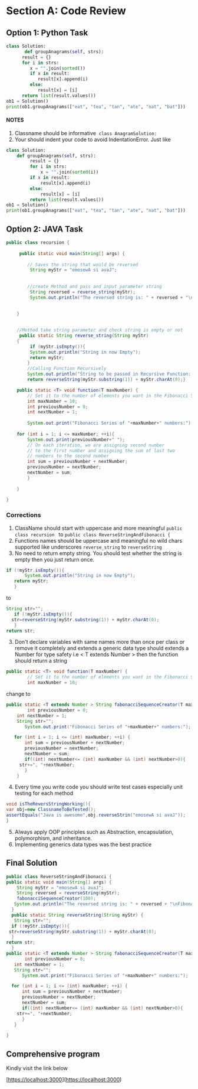 # Section A: Code Review
## Option 1: Python Task 
```python
class Solution:
       def groupAnagrams(self, strs):
      result = {}
      for i in strs:
         x = "".join(sorted())
         if x in result:
            result[x].append(i)
         else:
            result[x] = [i]
      return list(result.values())
ob1 = Solution()
print(ob1.groupAnagrams(["eat", "tea", "tan", "ate", "nat", "bat"]))
```

#### NOTES

1.  Classname should be informative  `class AnagramSolution:`
2.  Your should indent your code to avoid IndentationError. Just like

```python
class Solution:
    def groupAnagrams(self, strs):
         result = {}
         for i in strs:
             x = "".join(sorted(i))
         if x in result:
             result[x].append(i)
         else:
             result[x] = [i]
         return list(result.values())
ob1 = Solution()
print(ob1.groupAnagrams(["eat", "tea", "tan", "ate", "nat", "bat"]))

```

## Option 2: JAVA Task
```java
public class recursion {
 
	 public static void main(String[] args) {
 
		// Saves the string that would be reversed
		 String myStr = "emosewA si avaJ";
 
 
		//create Method and pass and input parameter string 
		 String reversed = reverse_string(myStr);
		 System.out.println("The reversed string is: " + reversed + "\nFibonacci Series of 10 numbers:0 1 1 2 3 5 8 13 21 34 ");
	

	}
 
 
	//Method take string parameter and check string is empty or not
	 public static String reverse_string(String myStr)
	{
		 if (myStr.isEmpty()){
		 System.out.println("String in now Empty");
		 return myStr;
		}
		//Calling Function Recursively
		System.out.println("String to be passed in Recursive Function: "+myStr.substring(1));
		return reverseString(myStr.substring(1)) + myStr.charAt(0);}

	public static <T> void function(T maxNumber) {
		// Set it to the number of elements you want in the Fibonacci Series
		int maxNumber = 10; 
		int previousNumber = 0;
		int nextNumber = 1;
		 
	    System.out.print("Fibonacci Series of "+maxNumber+" numbers:");
 
	for (int i = 1; i <= maxNumber; ++i){
	    System.out.print(previousNumber+" ");
	    // On each iteration, we are assigning second number
	    // to the first number and assigning the sum of last two
	    // numbers to the second number
	    int sum = previousNumber + nextNumber;
	    previousNumber = nextNumber;
	    nextNumber = sum;
	    }
 
	}
 
}
```
### Corrections
1. ClassName should start with uppercase and more meaningful  ``` public class recursion  ``` to ``` public class ReverseStringAndFibonacci { ```
2. Functions names should be uppercase and meaningful no wild chars supported like underscores ``` reverse_string ``` to  ```reverseString ```
3. No need to return empty string. You should test whether the string is empty then you just return once.
 ```java
 if (!myStr.isEmpty()){
        System.out.println("String in now Empty");
    return myStr;  
    } 
```
 to
 ```java 
 String str="";
    if (!myStr.isEmpty()){
   str=reverseString(myStr.substring(1)) + myStr.charAt(0);   
    }
return str;
```
3. Don't declare variables with same names more than once per class or remove it completely and extends a generic data type <T> should extends a Number for type safety i.e < T extends Number > then the function should return a string
```java
public static <T> void function(T maxNumber) {
		// Set it to the number of elements you want in the Fibonacci Series
		int maxNumber = 10; 
```
change to

```java
public static <T extends Number > String fabonacciSequenceCreator(T maxNumber) {
   		int previousNumber = 0;
   	int nextNumber = 1;
   	String str="";
       System.out.print("Fibonacci Series of "+maxNumber+" numbers:");

   for (int i = 1; i <= (int) maxNumber; ++i) {
       int sum = previousNumber + nextNumber;
       previousNumber = nextNumber;
       nextNumber = sum;
       if((int) nextNumber<= (int) maxNumber && (int) nextNumber>0){
     str+=", "+nextNumber;
       }
    }
```
4. Every time you write code you should write test cases especially unit testing for each method
 ```java
 void isTheReversStringWorking(){
 var obj=new ClassnameToBeTested();
 assertEquals("Java is awesome",obj.reverseStrin("emosewA si avaJ"));
 }
 ```
 5. Always apply OOP principles such as Abstraction, encapsulation, polymorphism, and inheritance.
 6. Implementing generics data types was the best practice
 
 ## Final Solution
 ```java
 public class ReverseStringAndFibonacci {
public static void main(String[] args) {
   	 String myStr = "emosewA si avaJ";
   	 String reversed = reverseString(myStr);
   	 fabonacciSequenceCreator(100);
   	System.out.println("The reversed string is: " + reversed + "\nFibonacci Series "+fabonacciSequenceCreator(100));
   }
   public static String reverseString(String myStr) {
    String str="";
   if (!myStr.isEmpty()){
  str=reverseString(myStr.substring(1)) + myStr.charAt(0);   
   }
return str;
   }
public static <T extends Number > String fabonacciSequenceCreator(T maxNumber) {
   		int previousNumber = 0;
   	int nextNumber = 1;
   	String str="";
       System.out.print("Fibonacci Series of "+maxNumber+" numbers:");

   for (int i = 1; i <= (int) maxNumber; ++i) {
       int sum = previousNumber + nextNumber;
       previousNumber = nextNumber;
       nextNumber = sum;
       if((int) nextNumber<= (int) maxNumber && (int) nextNumber>0){
     str+=", "+nextNumber;
       }
    }
	
 }
 
 ```
	
## Comprehensive program 
	
Kindly visit the link below
	
[[https://localhost:3000](https://github.com/Kudzy92/Java-Code/tree/Fabonacci-Sequence-And-String-Reverse)]([https://localhost:3000](https://github.com/Kudzy92/Java-Code/tree/Fabonacci-Sequence-And-String-Reverse))
 



